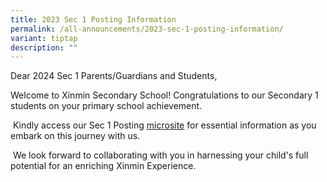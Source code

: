 ```yaml
---
title: 2023 Sec 1 Posting Information
permalink: /all-announcements/2023-sec-1-posting-information/
variant: tiptap
description: ""
---
```

<p>Dear 2024 Sec 1 Parents/Guardians and Students,</p><p>Welcome to Xinmin Secondary School! Congratulations to our Secondary 1 students on your primary school achievement.</p><p>&nbsp;Kindly access our Sec 1 Posting <a href="https://sites.google.com/xinminss.edu.sg/info-for-2024-sec-1/welcome-to-xinmin?authuser=0" rel="noopener noreferrer nofollow" target="_blank">microsite</a> for essential information as you embark on this journey with us.</p><p>&nbsp;We look forward to collaborating with you in harnessing your child's full potential for an enriching Xinmin Experience.</p>